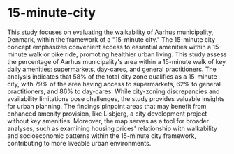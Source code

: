 # 15-minute-city
This study focuses on evaluating the walkability of Aarhus municipality, Denmark, within the framework of a "15-minute city." The 15-minute city concept emphasizes convenient access to essential amenities within a 15-minute walk or bike ride, promoting healthier urban living. This study assess the percentage of Aarhus municipality's area within a 15-minute walk of key daily amenities: supermarkets, day-cares, and general practitioners.
The analysis indicates that 58% of the total city zone qualifies as a 15-minute city, with 79% of the area having access to supermarkets, 62% to general practitioners, and 86% to day-cares. While city-zoning discrepancies and availability limitations pose challenges, the study provides valuable insights for urban planning.
The findings pinpoint areas that may benefit from enhanced amenity provision, like Lisbjerg, a city development project without key amenities. Moreover, the map serves as a tool for broader analyses, such as examining housing prices' relationship with walkability and socioeconomic patterns within the 15-minute city framework, contributing to more liveable urban environments.
